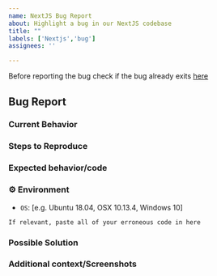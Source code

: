 ```yaml
---
name: NextJS Bug Report
about: Highlight a bug in our NextJS codebase
title: ""
labels: ['Nextjs','bug']
assignees: ''

---
```


<!-- 
  Please note this template is only to report bugs found in Frontend of Autodl.
  FontEndApp/autodl-platform uses Nextjs in frontend, follow the guide (https://github.com/Auto-DL/Auto-DL/tree/main/FrontEndApp/autodl-platform)
  to run the code in your localhost before creating the bug report.  
-->

Before reporting the bug check if the bug already exits [here](https://github.com/Auto-DL/Auto-DL/issues)


## Bug Report

<!-- Please try to summarize the bug in a few lines -->

### Current Behavior
<!-- A clear and concise description of the behavior.  If possible please provide a minimal code sample or steps to replicate the issue -->


### Steps to Reproduce
<!-- 1. Go to '...'
2. Click on '....'
3. Scroll down to '....'
4. See error -->


### Expected behavior/code
<!-- A clear and concise description of what you expected to happen (or code). -->


### ⚙️ Environment

- `OS`: [e.g. Ubuntu 18.04, OSX 10.13.4, Windows 10]

<!-- 
**Desktop (please complete the following information):**
 - OS: [e.g. iOS]
 - Browser [e.g. chrome, safari]
 - Version [e.g. 22]

**Smartphone (please complete the following information):**
 - Device: [e.g. iPhone6]
 - OS: [e.g. iOS8.1]
 - Browser [e.g. chrome, safari, firefox]
 - Version [e.g. 22]
 -->

``` 
If relevant, paste all of your erroneous code in here
```


<!-- Optional Sections below. Remove if not being used -->

### Possible Solution
<!-- In case you have any suggestions/fixes -->

### Additional context/Screenshots
<!-- Add any other context about the problem here. As this is a frontend bug it's highly recommended to attach screenshots -->
